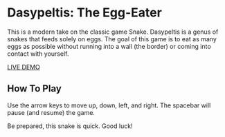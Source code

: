 Dasypeltis: The Egg-Eater
===========
This is a modern take on the classic game Snake. Dasypeltis is a genus of snakes that feeds solely on eggs. The goal of this game is to eat as many eggs as possible without running into a wall (the border) or coming into contact with yourself.

[LIVE DEMO](aaronshurley.com/projects/dasypeltis)

How To Play
-----------
Use the arrow keys to move up, down, left, and right. The spacebar will pause (and resume) the game.

Be prepared, this snake is quick. Good luck!
